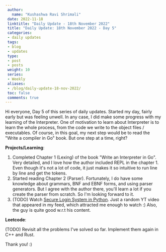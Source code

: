 ```yaml
---
 author:
   name: "Kushashwa Ravi Shrimali"
 date: 2022-11-18
 linktitle: "Daily Update - 18th November 2022"
 title: "Daily Update: 18th November 2022 - Day 5"
 categories:
 - daily updates
 tags:
 - blog
 - updates
 type:
 - post
 - posts
 weight: 10
 series:
 - Weekly
 aliases:
 - /blog/daily-update-18-nov-2022/
 toc: false
 comments: true
---
```


Hi everyone, Day 5 of this series of daily updates. Started my day, fairly early but was feeling unwell. In any case, I did make some progress with my learning of the Interpreter. One of motivation to learn about Interpreter is to learn the whole process, from the code we write to the object files / executables. Of course, in this goal, my next step would be to read the "Write a compiler in Go" book. But one step at a time, right?

**Projects/Learning**:

1. Completed Chapter 1 (Lexing) of the book "Write an Interpreter in Go". Very detailed, and I love how the author included REPL in the chapter 1. Even though it's not a lot of code, it just makes it so intuitive to run line by line and get the tokens.
2. Started reading Chapter 2 (Parser). Fortunately, I do have some knowledge about grammars, BNF and EBNF forms, and using parser generators. But I agree with the author there, you'll learn a lot if you create the parser from scratch. So I'm looking forward to it.
3. (TODO) Watch [Secure Login System in Python](https://www.youtube.com/watch?v=3NEzo3CfbPg). Just a random YT video that appeared in my feed, which attracted me enough to watch :) Also, the guy is quite good w.r.t his content.

**Leetcode**:

(TODO) Revisit all the problems I've solved so far. Implement them again in C++ and Rust.

Thank you! :)
